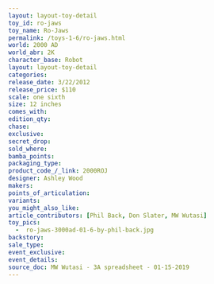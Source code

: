 ```yaml
---
layout: layout-toy-detail 
toy_id: ro-jaws
toy_name: Ro-Jaws
permalink: /toys-1-6/ro-jaws.html
world: 2000 AD
world_abr: 2K
character_base: Robot
layout: layout-toy-detail
categories: 
release_date: 3/22/2012
release_price: $110 
scale: one sixth
size: 12 inches
comes_with: 
edition_qty: 
chase: 
exclusive: 
secret_drop: 
sold_where: 
bamba_points: 
packaging_type: 
product_code_/_link: 2000ROJ
designer: Ashley Wood
makers: 
points_of_articulation: 
variants: 
you_might_also_like: 
article_contributors: [Phil Back, Don Slater, MW Wutasi]
toy_pics: 
  -  ro-jaws-3000ad-01-6-by-phil-back.jpg
backstory: 
sale_type: 
event_exclusive: 
event_details: 
source_doc: MW Wutasi - 3A spreadsheet - 01-15-2019
---
```

